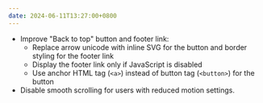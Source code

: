 ```yaml
---
date: 2024-06-11T13:27:00+0800
---
```


* Improve "Back to top" button and footer link:
    * Replace arrow unicode with inline SVG for the button and border styling for the footer link
    * Display the footer link only if JavaScript is disabled
    * Use anchor HTML tag (`<a>`) instead of button tag (`<button>`) for the button
* Disable smooth scrolling for users with reduced motion settings.